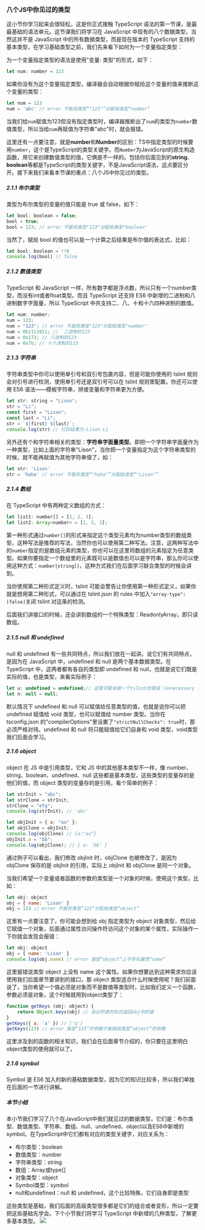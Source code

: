 ### 八个JS中你见过的类型

这小节你学习起来会很轻松，这是你正式接触 TypeScript 语法的第一节课，是最最基础的语法单元。这节课我们将学习在 JavaScript 中现有的八个数据类型，当然这并不是 JavaScript 中的所有数据类型，而是现在版本的 TypeScript 支持的基本类型，在学习基础类型之前，我们先来看下如何为一个变量指定类型：

为一个变量指定类型的语法是使用"变量: 类型"的形式，如下：
```js
let num: number = 123
```
如果你没有为这个变量指定类型，编译器会自动根据你赋给这个变量的值来推断这个变量的类型：
```js
let num = 123
num = 'abc' // error 不能将类型“"123"”分配给类型“number”
```
当我们给`num`赋值为123但没有指定类型时，编译器推断出了`num`的类型为`number`数值类型，所以当给`num`再赋值为字符串"abc"时，就会报错。

这里还有一点要注意，就是**number**和**Number**的区别：TS中指定类型的时候要用`number`，这个是TypeScript的类型关键字。而`Number`为JavaScript的原生构造函数，用它来创建数值类型的值，它俩是不一样的。包括你后面见到的**string**、**boolean**等都是TypeScript的类型关键字，不是JavaScript语法，这点要区分开。接下来我们来看本节课的重点：八个JS中你见过的类型。

##### 2.1.1 布尔类型
类型为布尔类型的变量的值只能是 true 或 false，如下：
```js
let bool: boolean = false;
bool = true;
bool = 123; // error 不能将类型"123"分配给类型"boolean"
```
当然了，赋给 bool 的值也可以是一个计算之后结果是布尔值的表达式，比如：
```js
let bool: boolean = !!0
console.log(bool) // false
```
##### 2.1.2 数值类型
TypeScript 和 JavaScript 一样，所有数字都是浮点数，所以只有一个number类型，而没有int或者float类型。而且 TypeScript 还支持 ES6 中新增的二进制和八进制数字字面量，所以 TypeScript 中共支持二、八、十和十六四种进制的数值。
```js
let num: number;
num = 123;
num = "123"; // error 不能将类型"123"分配给类型"number"
num = 0b1111011; //  二进制的123
num = 0o173; // 八进制的123
num = 0x7b; // 十六进制的123
```
##### 2.1.3 字符串
字符串类型中你可以使用单引号和双引号包裹内容，但是可能你使用的 tslint 规则会对引号进行检测，使用单引号还是双引号可以在 tslint 规则里配置。你还可以使用 ES6 语法——模板字符串，拼接变量和字符串更为方便。
```js
let str: string = "Lison";
str = "Li";
const first = "Lison";
const last = "Li";
str = `${first} ${last}`;
console.log(str) // 打印结果为:Lison Li
```
另外还有个和字符串相关的类型：**字符串字面量类型**。即把一个字符串字面量作为一种类型，比如上面的字符串"Lison"，当你把一个变量指定为这个字符串类型的时候，就不能再赋值为其他字符串值了，如：
```js
let str: 'Lison'
str = 'haha' // error 不能将类型“"haha"”分配给类型“"Lison"”
```
##### 2.1.4 数组
在 TypeScript 中有两种定义数组的方式：
```js
let list1: number[] = [1, 2, 3];
let list2: Array<number> = [1, 2, 3];
```
第一种形式通过`number[]`的形式来指定这个类型元素均为number类型的数组类型，这种写法是推荐的写法，当然你也可以使用第二种写法。注意，这两种写法中的`number`指定的是数组元素的类型，你也可以在这里将数组的元素指定为任意类型。如果你要指定一个数组里的元素既可以是数值也可以是字符串，那么你可以使用这种方式：`number|string[]`，这种方式我们在后面学习联合类型的时候会讲到。

当你使用第二种形式定义时，tslint 可能会警告让你使用第一种形式定义，如果你就是想用第二种形式，可以通过在 tslint.json 的 rules 中加入`"array-type": [false]`关闭 tslint 对这条的检测。

后面我们讲接口的时候，还会讲到数组的一个特殊类型：ReadonlyArray，即只读数组。

##### 2.1.5 null 和 undefined
null 和 undefined 有一些共同特点，所以我们放在一起讲。说它们有共同特点，是因为在 JavaScript 中，undefined 和 null 是两个基本数据类型。在 TypeScript 中，这两者都有各自的类型即 undefined 和 null，也就是说它们既是实际的值，也是类型，来看实际例子：
```js
let u: undefined = undefined;// 这里可能会报一个tslint的错误：Unnecessary initialization to 'undefined'，就是不能给一个值赋undefined，但我们知道这是可以的，所以如果你的代码规范想让这种代码合理化，可以配置tslint，将"no-unnecessary-initializer"设为false即可
let n: null = null; 
```
默认情况下 undefined 和 null 可以赋值给任意类型的值，也就是说你可以把 undefined 赋值给 void 类型，也可以赋值给 number 类型。当你在 tsconfig.json 的"compilerOptions"里设置了`"strictNullChecks": true`时，那必须严格对待。undefined 和 null 将只能赋值给它们自身和 void 类型，void类型我们后面会学习。

##### 2.1.6 object
object 在 JS 中是引用类型，它和 JS 中的其他基本类型不一样，像 number、string、boolean、undefined、null 这些都是基本类型，这些类型的变量存的是他们的值，而 object 类型的变量存的是引用，看个简单的例子：

```js
let strInit = "abc";
let strClone = strInit;
strClone = "efg";
console.log(strInit); // 'abc'

let objInit = { a: "aa" };
let objClone = objInit;
console.log(objClone) // {a:"aa"}
objInit.a = "bb";
console.log(objClone); // { a: 'bb' }
```
通过例子可以看出，我们修改 objInit 时，objClone 也被修改了，是因为 objClone 保存的是 objInit 的引用，实际上 objInit 和 objClone 是同一个对象。

当我们希望一个变量或者函数的参数的类型是一个对象的时候，使用这个类型，比如：
```js
let obj: object
obj = { name: 'Lison' }
obj = 123 // error 不能将类型“123”分配给类型“object”
```
这里有一点要注意了，你可能会想到给 obj 指定类型为 object 对象类型，然后给它赋值一个对象，后面通过属性访问操作符访问这个对象的某个属性，实际操作一下你就会发现会报错：
```js
let obj: object
obj = { name: 'Lison' }
console.log(obj.name) // error 类型“object”上不存在属性“name”
```
这里报错说类型 object 上没有 name 这个属性。如果你想要达到这种需求你应该使用我们后面章节要讲到的接口，那 object 类型适合什么时候使用呢？我们前面说了，当你希望一个值必须是对象而不是数值等类型时，比如我们定义一个函数，参数必须是对象，这个时候就用到object类型了：
```js
function getKeys (obj: object) {
    return Object.keys(obj) // 会以列表的形式返回obj中的值
}
getKeys({ a: 'a' }) // ['a']
getKeys(123) // error 类型“123”的参数不能赋给类型“object”的参数
```
这里涉及到的函数的相关知识，我们会在后面章节介绍的，你只要在这里明白object类型的使用就可以了。

##### 2.1.6 symbol
Symbol 是 ES6 加入的新的基础数据类型，因为它的知识比较多，所以我们单独在后面的一节进行讲解。

##### 本节小结
本小节我们学习了八个在JavaScript中我们就见过的数据类型，它们是：布尔类型、数值类型、字符串、数组、null、undefined、object以及ES6中新增的symbol。在TypeScript中它们都有对应的类型关键字，对应关系为：

* 布尔类型：boolean
* 数值类型：number
* 字符串类型：string
* 数组：Array<type>或type[]
* 对象类型：object
* Symbol类型：symbol
* null和undefined：null 和 undefined，这个比较特殊，它们自身即是类型
  
这些类型是基础，我们后面的高级类型很多都是它们的组合或者变形，所以一定要把这些基础先学会。下个小节我们将学习 TypeScript 中新增的几种类型，了解更多基本类型。
![](http://img.mukewang.com/5cf4bf49000143cc16000998.jpg)
